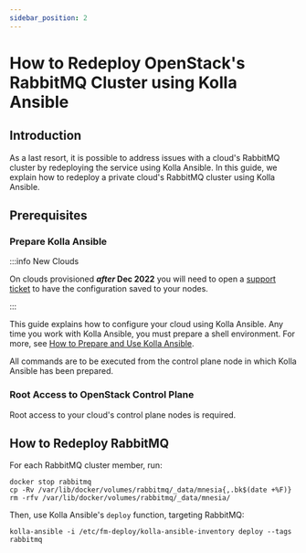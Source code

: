 ```yaml
---
sidebar_position: 2
---
```

# How to Redeploy OpenStack's RabbitMQ Cluster using Kolla Ansible

## Introduction

As a last resort, it is possible to address issues with a cloud's
RabbitMQ cluster by redeploying the service using Kolla Ansible. In this
guide, we explain how to redeploy a private cloud's RabbitMQ cluster
using Kolla Ansible.

## Prerequisites

### Prepare Kolla Ansible

:::info New Clouds

On clouds provisioned ***after* Dec 2022** you will need to open a 
[support ticket](../../day-1/intro-to-openmetal-private-cloud.md#how-to-submit-a-support-ticket)
 to have the configuration saved to your nodes.

:::

This guide explains how to configure your cloud using Kolla Ansible. Any
time you work with Kolla Ansible, you must prepare a shell environment.
For more, see [How to Prepare and Use Kolla Ansible](../kolla-ansible/prepare-kolla-ansible).

All commands are to be executed from the control plane node in which
Kolla Ansible has been prepared.

### Root Access to OpenStack Control Plane

Root access to your cloud's control plane nodes is required.

## How to Redeploy RabbitMQ

For each RabbitMQ cluster member, run:

    docker stop rabbitmq
    cp -Rv /var/lib/docker/volumes/rabbitmq/_data/mnesia{,.bk$(date +%F)}
    rm -rfv /var/lib/docker/volumes/rabbitmq/_data/mnesia/

Then, use Kolla Ansible's `deploy` function, targeting RabbitMQ:

    kolla-ansible -i /etc/fm-deploy/kolla-ansible-inventory deploy --tags rabbitmq
